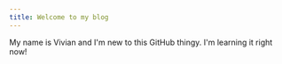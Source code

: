 ```yaml
---
title: Welcome to my blog
---
```

My name is Vivian and I'm new to this GitHub thingy. I'm learning it right now!
